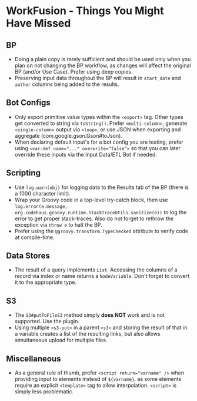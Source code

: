 # WorkFusion - Things You Might Have Missed

## BP 
- Doing a plain copy is rarely sufficient and should be used only when you plan on not changing the BP workflow, as changes will affect the original BP (and/or Use Case). Prefer using deep copies.
- Preserving input data throughout the BP will result in `start_date` and `author` columns being added to the results. 

## Bot Configs
- Only export primitive value types within the `<export>` tag. Other types get converted to string via `toString()`. Prefer `<multi-column>`, generate `<single-column>` output via `<loop>`, or use JSON when exporting and aggregate (com.google.gson.Gson#toJson).
- When declaring default input's for a bot config you are testing, prefer using `<var-def name="..." overwrite="false">` so that you can later override these inputs via the Input Data/ETL Bot if needed. 

## Scripting
- Use `log.warn(obj)` for logging data to the Results tab of the BP (there is a 1000 character limit). 
- Wrap your Groovy code in a top-level try-catch block, then use `log.error(e.message, org.codehaus.groovy.runtime.StackTraceUtils.sanitize(e))` to log the error to get proper stack-traces. Also do not forget to rethrow the exception via `throw e` to halt the BP.
- Prefer using the `@groovy.transform.TypeChecked` attribute to verify code at compile-time. 

## Data Stores
- The result of a query implements `List`. Accessing the columns of a record via index or name returns a `NodeVariable`. Don't forget to convert it to the appropriate type.


## S3
- The `S3#putToFileS3` method simply **does NOT** work and is not supported. Use the <s3-put> plugin. 
- Using multiple `<s3-put>` in a parent `<s3>` and storing the result of that in a variable creates a list of the resulting links, but also allows simultaneous upload for multiple files.


## Miscellaneous
- As a general rule of thumb, prefer `<script return="varname" />` when providing input to elements instead of `${varname}`, as some elements require an explicit `<template>` tag to allow interpolation. `<script>` is simply less problematic. 
